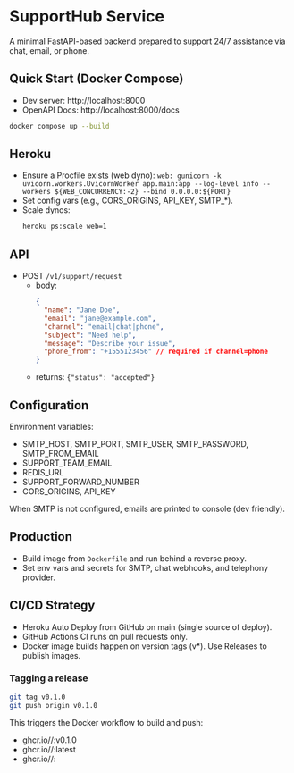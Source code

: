 # SupportHub Service

A minimal FastAPI-based backend prepared to support 24/7 assistance via chat, email, or phone.

## Quick Start (Docker Compose)

- Dev server: http://localhost:8000
- OpenAPI Docs: http://localhost:8000/docs

```bash
docker compose up --build
```

## Heroku

- Ensure a Procfile exists (web dyno):
  `web: gunicorn -k uvicorn.workers.UvicornWorker app.main:app --log-level info --workers ${WEB_CONCURRENCY:-2} --bind 0.0.0.0:${PORT}`
- Set config vars (e.g., CORS_ORIGINS, API_KEY, SMTP_*).
- Scale dynos:
  ```bash
  heroku ps:scale web=1
  ```

## API

- POST `/v1/support/request`
  - body:
    ```json
    {
      "name": "Jane Doe",
      "email": "jane@example.com",
      "channel": "email|chat|phone",
      "subject": "Need help",
      "message": "Describe your issue",
      "phone_from": "+1555123456" // required if channel=phone
    }
    ```
  - returns: `{"status": "accepted"}`

## Configuration

Environment variables:

- SMTP_HOST, SMTP_PORT, SMTP_USER, SMTP_PASSWORD, SMTP_FROM_EMAIL
- SUPPORT_TEAM_EMAIL
- REDIS_URL
- SUPPORT_FORWARD_NUMBER
- CORS_ORIGINS, API_KEY

When SMTP is not configured, emails are printed to console (dev friendly).

## Production

- Build image from `Dockerfile` and run behind a reverse proxy.
- Set env vars and secrets for SMTP, chat webhooks, and telephony provider.

## CI/CD Strategy

- Heroku Auto Deploy from GitHub on main (single source of deploy).
- GitHub Actions CI runs on pull requests only.
- Docker image builds happen on version tags (v*). Use Releases to publish images.

### Tagging a release

```bash
git tag v0.1.0
git push origin v0.1.0
```

This triggers the Docker workflow to build and push:
- ghcr.io/<owner>/<repo>:v0.1.0
- ghcr.io/<owner>/<repo>:latest
- ghcr.io/<owner>/<repo>:<commit-sha>
